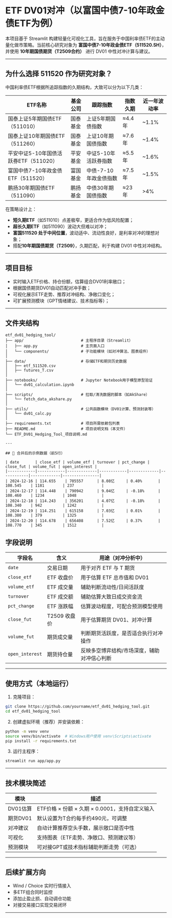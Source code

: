 # ETF DV01对冲（以富国中债7-10年政金债ETF为例）

本项目基于 Streamlit 构建轻量化可视化工具，旨在服务于中国利率债ETF的主动量化做市策略。当前核心研究对象为 **富国中债7-10年政金债ETF（511520.SH）**，并使用 **10年期国债期货（T2509合约）** 进行 DV01 中性对冲计算与建议。

---

## 为什么选择 511520 作为研究对象？

中国利率债ETF根据所追踪指数的久期结构，大致可以分为以下几类：

| ETF名称 | 基金公司 | 跟踪指数 | 指数久期 | 近一年波动率 |
|---------|----------|----------|----------|--------------|
| 国泰上证5年期国债ETF（511010） | 国泰基金 | 上证5年期国债指数 | ≈4.4年 | ~1.1% |
| 国泰上证10年期国债ETF（511260） | 国泰基金 | 上证10年期国债指数 | ≈7.6年 | ~1.4% |
| 平安中证5-10年国债活跃券ETF（511020） | 平安基金 | 中证5-10年活跃券指数 | ≈5.5年 | ~1.6% |
| 富国中债7-10年政金债ETF（511520） | 富国基金 | 中债-7-10年政金债指数 | ≈7.5年 | ~1.5% |
| 鹏扬30年期国债ETF（511090） | 鹏扬基金 | 中债30年期国债指数 | ≈23年 | >4% |

在策略设计上：

- **短久期ETF**（如511010）点差极窄，更适合作为低风险配置；
- **超长久期ETF**（如511090）波动大但难以对冲；
- **富国511520 处于中间位置**，波动适中、流动性良好，是利率对冲的理想对象；
- 搭配**10年期国债期货（T2509）**，久期匹配，利于构建 DV01 中性对冲结构。


---

## 项目目标

- 实时输入ETF价格、持仓份额，估算组合DV01利率敞口；
- 根据国债期货DV01自动匹配对冲手数；
- 可视化展示ETF走势、推荐对冲结构、净敞口变化；
- 可扩展预测模块（GPT情绪建议、技术指标等）；

---

## 文件夹结构

```
etf_dv01_hedging_tool/
├── app/                         # 主程序目录（Streamlit）
│   ├── app.py                   # 主页面入口
│   └── components/              # 子功能模块（如对冲算法、图表组件）
│
├── data/                        # 存储ETF和期货历史数据
│   ├── etf_511520.csv
│   ├── futures_T.csv
│
├── notebooks/                   # Jupyter Notebook用于模型原型验证
│   └── dv01_calculation.ipynb
│
├── scripts/                     # 拉取/清洗数据的脚本（如AkShare）
│   └── fetch_data_akshare.py
│
├── utils/                       # 公共函数模块（DV01计算、预测封装等）
│   └── dv01_calc.py
│
├── requirements.txt             # 项目所需依赖包列表
├── README.md                    # 项目说明文档（本文件）
└── ETF_DV01_Hedging_Tool_项目说明.md   

---

## 📄 合并后的示例数据（前5行）

| date       | close_etf | volume_etf | turnover | pct_change | close_fut | volume_fut | open_interest |
|------------|------------|-------------|------------|-------------|------------|-------------|----------------|
| 2024-12-16 | 114.655    | 705557      | 8.08亿     | 0.40%       | 108.545    | 1181        | 237            |
| 2024-12-17 | 114.448    | 790942      | 9.04亿     | -0.18%      | 108.460    | 1234        | 1048           |
| 2024-12-18 | 114.243    | 356201      | 4.07亿     | -0.18%      | 108.340    | 942         | 1242           |
| 2024-12-19 | 114.251    | 615158      | 7.03亿     | 0.01%       | 108.380    | 379         | 1325           |
| 2024-12-20 | 114.678    | 656408      | 7.52亿     | 0.37%       | 108.770    | 345         | 1512           |

```
## 字段说明

| 字段名         | 含义           | 用途（对冲分析中）                             |
|----------------|----------------|-----------------------------------------------|
| `date`         | 交易日期       | 用于对齐 ETF 与 T 期货                        |
| `close_etf`    | ETF 收盘价     | 用于估算 ETF 总市值和 DV01                    |
| `volume_etf`   | ETF 成交量     | 辅助判断流动性/日间活跃度                    |
| `turnover`     | ETF 成交额     | 辅助估算大致日成交资金流                      |
| `pct_change`   | ETF 涨跌幅     | 估算波动程度，可配合预测模型使用              |
| `close_fut`    | T2509 收盘价   | 用于估算期货 DV01、对冲计算                   |
| `volume_fut`   | 期货成交量     | 判断期货活跃度，是否适合执行对冲操作          |
| `open_interest`| 期货持仓量     | 反映多空博弈结构/市场深度，辅助对冲信心判断  |

---

## 使用方式（本地运行）

1. 克隆项目：
```bash
git clone https://github.com/yourname/etf_dv01_hedging_tool.git
cd etf_dv01_hedging_tool
```

2. 创建虚拟环境（推荐）并安装依赖：
```bash
python -m venv venv
source venv/bin/activate  # Windows用户使用 venv\Scripts\activate
pip install -r requirements.txt
```

3. 运行主程序：
```bash
streamlit run app/app.py
```

---

## 技术模块简述

| 模块 | 描述 |
|------|------|
| DV01估算 | ETF价格 × 份额 × 久期 × 0.0001，支持自定义输入 |
| 期货DV01 | 默认设置为T合约每手约490元，可调整 |
| 对冲建议 | 自动计算推荐空头手数，展示敞口是否中性 |
| 可视化 | 支持图表（ETF走势、净敞口、预测建议等） |
| 预测模块 | 可对接GPT或技术指标辅助判断走势（可选） |

---

## 后续扩展方向

- Wind / Choice 实时行情接入
- 多ETF组合同时监控
- 添加止盈止损、自动调仓功能
- 对接交易接口实现交易闭环

---


